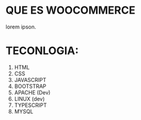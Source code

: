 # QUE ES WOOCOMMERCE

lorem ipson.

# TECONLOGIA:

1. HTML
2. CSS
3. JAVASCRIPT
4. BOOTSTRAP
5. APACHE (Dev)
6. LINUX (dev)
7. TYPESCRIPT
8. MYSQL